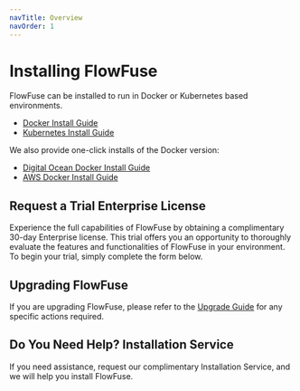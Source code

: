 ```yaml
---
navTitle: Overview
navOrder: 1
---
```

# Installing FlowFuse

FlowFuse can be installed to run in Docker or Kubernetes based environments.

 - [Docker Install Guide](/docs/install/docker/README.md)
 - [Kubernetes Install Guide](/docs/install/kubernetes/README.md)

We also provide one-click installs of the Docker version:

 - [Digital Ocean Docker Install Guide](/docs/install/docker/digital-ocean.md)
 - [AWS Docker Install Guide](/docs/install/docker/aws-marketplace.md)

## Request a Trial Enterprise License

Experience the full capabilities of FlowFuse by obtaining a complimentary 30-day Enterprise license. This trial offers you an opportunity to thoroughly evaluate the features and functionalities of FlowFuse in your environment. To begin your trial, simply complete the form below.

<div id="license-message"></div>

<script charset="utf-8" type="text/javascript" src="//js-eu1.hsforms.net/forms/embed/v2.js"></script>
<script>
function GenerateLicense(formData) {
    if (formData) {
        const jsonData = typeof formData === 'object' ? JSON.stringify(formData) : formData;

        fetch('https://energetic-sanderling-4472.flowfuse.cloud/license/trial', {
            method: 'POST',
            headers: {
                'Content-Type': 'application/json',
            },
            body: jsonData
        })
        .then(response => {
            if (!response.ok) {
                throw new Error('Network response was not ok');
            }
            return response.json();
        })
        .then(data => {
            const messageElement = document.getElementById('license-message');
            if (messageElement) {
                messageElement.innerHTML = `<p><strong>Thank you for requesting a trial license. Below is your license key. Please copy it and save it securely, as it will not be available again if you leave, come back, or refresh the screen:</strong></p><code style="display:block;overflow-wrap: anywhere;padding: 10px;border: 1px solid lightgray;margin-top: 10px;"">${data[0].license}</code>`;

            } else {
                console.error('Message element not found');
            }
        })
        .catch(error => {
            const messageElement = document.getElementById('license-message');
            if (messageElement) {
                messageElement.textContent = 'Error generating license. Please try again later.';
            } else {
                console.error('Message element not found');
            }
        });
    }
}

hbspt.forms.create({
    region: "eu1",
    portalId: "26586079",
    formId: "41e858e1-6756-45be-9082-3980237fa229",
    onFormSubmitted: function ($form, data) {
        document.querySelector('.hbspt-form').style.display = 'none';
        GenerateLicense(data.submissionValues);
    }
});
</script>

## Upgrading FlowFuse

If you are upgrading FlowFuse, please refer to the [Upgrade Guide](/docs/upgrade/README.md)
for any specific actions required.

## Do You Need Help? Installation Service

If you need assistance, request our complimentary Installation Service, and we will help you install FlowFuse.

<script charset="utf-8" type="text/javascript" src="//js-eu1.hsforms.net/forms/embed/v2.js"></script>
<script>
  hbspt.forms.create({
    region: "eu1",
    portalId: "26586079",
    formId: "22edc659-d098-4767-aeb1-6480daae41ad"
  });
</script>